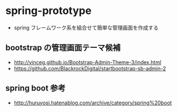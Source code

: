 # spring-prototype

* spring フレームワーク系を組合せて簡単な管理画面を作成する

## bootstrap の管理画面テーマ候補
* http://vinceg.github.io/Bootstrap-Admin-Theme-3/index.html
* https://github.com/BlackrockDigital/startbootstrap-sb-admin-2

## spring boot 参考

* http://huruyosi.hatenablog.com/archive/category/spring%20boot


